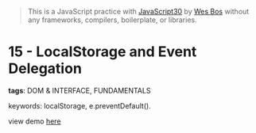 > This is a JavaScript practice with [JavaScript30](https://javascript30.com/) by [Wes Bos](https://github.com/wesbos) without any frameworks, compilers, boilerplate, or libraries.

# 15 - LocalStorage and Event Delegation
**tags**: DOM & INTERFACE, FUNDAMENTALS

keywords: localStorage, e.preventDefault().

view demo [here](https://gnovo.github.io/JS30/15-LocalStorage_and_Event_Delegation/index.html)